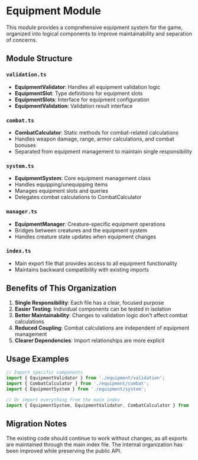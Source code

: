 # Equipment Module

This module provides a comprehensive equipment system for the game, organized into logical components to improve maintainability and separation of concerns.

## Module Structure

### `validation.ts`
- **EquipmentValidator**: Handles all equipment validation logic
- **EquipmentSlot**: Type definitions for equipment slots
- **EquipmentSlots**: Interface for equipment configuration
- **EquipmentValidation**: Validation result interface

### `combat.ts`
- **CombatCalculator**: Static methods for combat-related calculations
- Handles weapon damage, range, armor calculations, and combat bonuses
- Separated from equipment management to maintain single responsibility

### `system.ts`
- **EquipmentSystem**: Core equipment management class
- Handles equipping/unequipping items
- Manages equipment slots and queries
- Delegates combat calculations to CombatCalculator

### `manager.ts`
- **EquipmentManager**: Creature-specific equipment operations
- Bridges between creatures and the equipment system
- Handles creature state updates when equipment changes

### `index.ts`
- Main export file that provides access to all equipment functionality
- Maintains backward compatibility with existing imports

## Benefits of This Organization

1. **Single Responsibility**: Each file has a clear, focused purpose
2. **Easier Testing**: Individual components can be tested in isolation
3. **Better Maintainability**: Changes to validation logic don't affect combat calculations
4. **Reduced Coupling**: Combat calculations are independent of equipment management
5. **Clearer Dependencies**: Import relationships are more explicit

## Usage Examples

```typescript
// Import specific components
import { EquipmentValidator } from './equipment/validation';
import { CombatCalculator } from './equipment/combat';
import { EquipmentSystem } from './equipment/system';

// Or import everything from the main index
import { EquipmentSystem, EquipmentValidator, CombatCalculator } from './equipment';
```

## Migration Notes

The existing code should continue to work without changes, as all exports are maintained through the main index file. The internal organization has been improved while preserving the public API.
